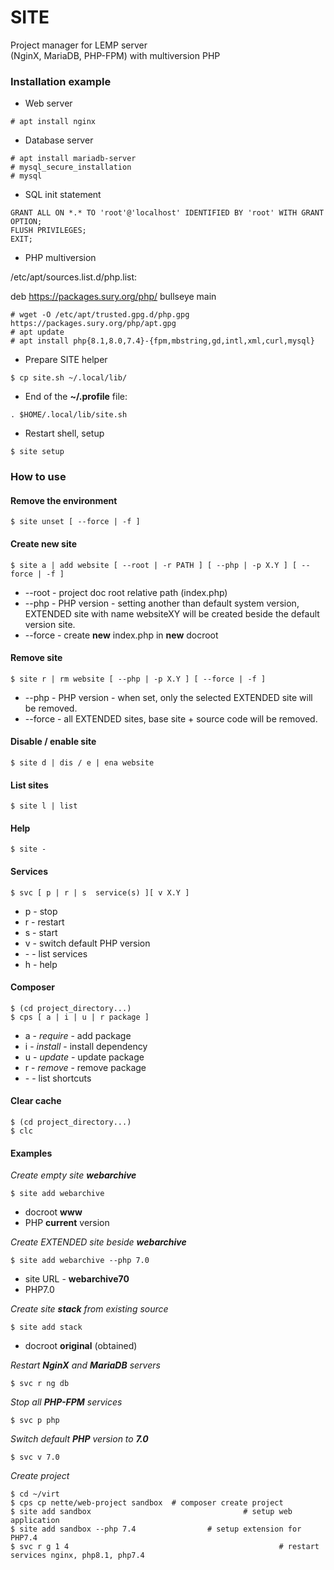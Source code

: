 # SITE
Project manager for LEMP server\
(NginX, MariaDB, PHP-FPM) with multiversion PHP

### Installation example
- Web server
```
# apt install nginx
```
- Database server
```
# apt install mariadb-server
# mysql_secure_installation
# mysql
```
- SQL init statement
```
GRANT ALL ON *.* TO 'root'@'localhost' IDENTIFIED BY 'root' WITH GRANT OPTION;
FLUSH PRIVILEGES;
EXIT;
```
- PHP multiversion

/etc/apt/sources.list.d/php.list:

deb https://packages.sury.org/php/ bullseye main
```
# wget -O /etc/apt/trusted.gpg.d/php.gpg https://packages.sury.org/php/apt.gpg
# apt update
# apt install php{8.1,8.0,7.4}-{fpm,mbstring,gd,intl,xml,curl,mysql}
```
- Prepare SITE helper
```
$ cp site.sh ~/.local/lib/
```
- End of the **~/.profile** file:
```
. $HOME/.local/lib/site.sh
```
- Restart shell, setup
```
$ site setup
```
### How to use
#### Remove the environment
```
$ site unset [ --force | -f ]
```
#### Create new site
```
$ site a | add website [ --root | -r PATH ] [ --php | -p X.Y ] [ --force | -f ]
```
- --root - project doc root relative path (index.php)
- --php	- PHP version - setting another than default system version, EXTENDED site with name websiteXY will be created beside the default version site.
- --force - create **new** index.php in **new** docroot
#### Remove site
```
$ site r | rm website [ --php | -p X.Y ] [ --force | -f ]
```
* --php - PHP version - when set, only the selected EXTENDED site will be removed.
* --force - all EXTENDED sites, base site + source code will be removed.
#### Disable / enable site
```
$ site d | dis / e | ena website
```
#### List sites
```
$ site l | list
```
#### Help
```
$ site -
```
#### Services
```
$ svc [ p | r | s  service(s) ][ v X.Y ]
```
* p - stop
* r - restart
* s - start
* v - switch default PHP version
* \- - list services
* h - help
#### Composer
```
$ (cd project_directory...)
$ cps [ a | i | u | r package ]
```
* a - _require_	- add package
* i - _install_	- install dependency
* u - _update_ - update package
* r - _remove_ - remove package
* \- - list shortcuts
#### Clear cache
```
$ (cd project_directory...)
$ clc
```
#### Examples
_Create empty site **webarchive**_
```
$ site add webarchive
```
* docroot **www**
* PHP **current** version

_Create EXTENDED site beside **webarchive**_
```
$ site add webarchive --php 7.0
```
* site URL - **webarchive70**
* PHP7.0

_Create site **stack** from existing source_
```
$ site add stack
```
* docroot **original** (obtained)

_Restart **NginX** and **MariaDB** servers_
```
$ svc r ng db
```
_Stop all **PHP-FPM** services_
```
$ svc p php
```
_Switch default **PHP** version to **7.0**_
```
$ svc v 7.0
```
_Create project_
```
$ cd ~/virt
$ cps cp nette/web-project sandbox	# composer create project
$ site add sandbox									# setup web application
$ site add sandbox --php 7.4				# setup extension for PHP7.4
$ svc r g 1 4												# restart services nginx, php8.1, php7.4
```

